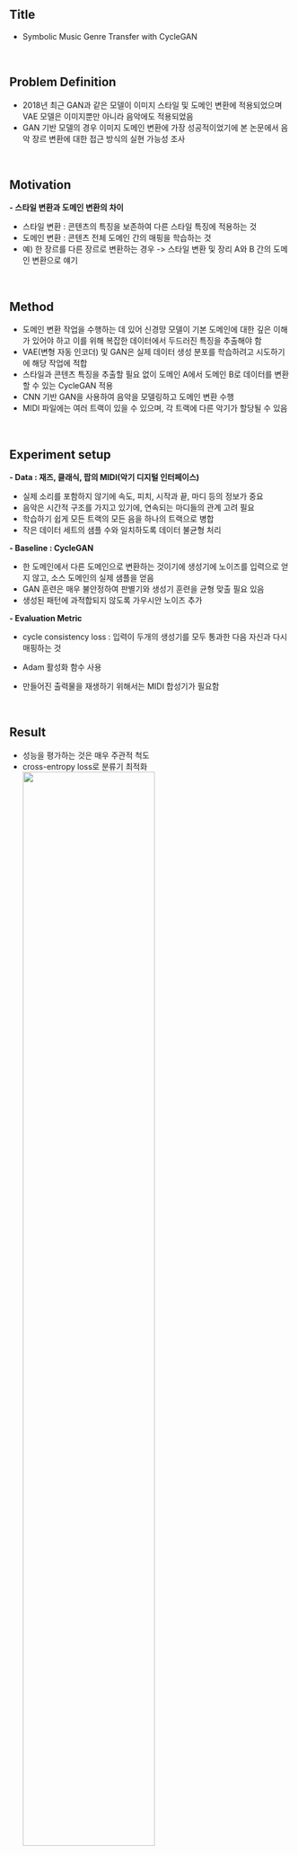 ## Title  
- Symbolic Music Genre Transfer with CycleGAN
  
<br/>

## Problem Definition  
- 2018년 최근 GAN과 같은 모델이 이미지 스타일 및 도메인 변환에 적용되었으며 VAE 모델은 이미지뿐만 아니라 음악에도 적용되었음  
- GAN 기반 모델의 경우 이미지 도메인 변환에 가장 성공적이었기에 본 논문에서 음악 장르 변환에 대한 접근 방식의 실현 가능성 조사  

<br/>

## Motivation  
**- 스타일 변환과 도메인 변환의 차이**  
 - 스타일 변환 : 콘텐츠의 특징을 보존하여 다른 스타일 특징에 적용하는 것  
 - 도메인 변환 : 콘텐츠 전체 도메인 간의 매핑을 학습하는 것  
 - 예) 한 장르를 다른 장르로 변환하는 경우 -> 스타일 변환 및 장리 A와 B 간의 도메인 변환으로 얘기  

<br/>

## Method  
- 도메인 변환 작업을 수행하는 데 있어 신경망 모델이 기본 도메인에 대한 깊은 이해가 있어야 하고 이를 위해 복잡한 데이터에서 두드러진 특징을 추출해야 함  
- VAE(변형 자동 인코더) 및 GAN은 실제 데이터 생성 분포를 학습하려고 시도하기에 해당 작업에 적합  
- 스타일과 콘텐츠 특징을 추출할 필요 없이 도메인 A에서 도메인 B로 데이터를 변환할 수 있는 CycleGAN 적용  
- CNN 기반 GAN을 사용하여 음악을 모델링하고 도메인 변환 수행  
- MIDI 파일에는 여러 트랙이 있을 수 있으며, 각 트랙에 다른 악기가 할당될 수 있음  

<br/>

## Experiment setup  
**- Data : 재즈, 클래식, 팝의 MIDI(악기 디지털 인터페이스)**  
 - 실제 소리를 포함하지 않기에 속도, 피치, 시작과 끝, 마디 등의 정보가 중요  
 - 음악은 시간적 구조를 가지고 있기에, 연속되는 마디들의 관계 고려 필요  
 - 학습하기 쉽게 모든 트랙의 모든 음을 하나의 트랙으로 병합  
 - 작은 데이터 세트의 샘플 수와 일치하도록 데이터 불균형 처리
 
**- Baseline : CycleGAN**  
 - 한 도메인에서 다른 도메인으로 변환하는 것이기에 생성기에 노이즈를 입력으로 얻지 않고, 소스 도메인의 실제 샘플을 얻음  
 - GAN 훈련은 매우 불안정하여 판별기와 생성기 훈련을 균형 맞출 필요 있음  
 - 생성된 패턴에 과적합되지 않도록 가우시안 노이즈 추가
  
**- Evaluation Metric**  
 - cycle consistency loss : 입력이 두개의 생성기를 모두 통과한 다음 자신과 다시 매핑하는 것  
 - Adam 활성화 함수 사용  

- 만들어진 출력물을 재생하기 위해서는 MIDI 합성기가 필요함  

<br/>

## Result  
- 성능을 평가하는 것은 매우 주관적 척도  
- cross-entropy loss로 분류기 최적화
  <img src = "https://github.com/Hyeji-Jo/Papers-related-to-the-Music-Style-Transfer/assets/61963922/5c6937d6-9bbc-48ed-ada5-fe32d4fcc6ad.png" width="70%" height="70%">
- 재즈와 클래식 사이는 88.89%, 클래식과 팝 사이는 84.66%이지만 재즈와 팝 사이의 분류기 성능은 현저히 낮음  
- 음정만을 고려할 때 두 장르가 유사하다는 것을 의미  
- 더 나은 사운드의 음악을 생성하기 위해 GAN 훈련이 개선되어야 함  
- 앞으로는 음악의 지속 시간과 속도뿐만 아니라 악기도 추가하면 장르 변환이 더 잘 될 것이라 생각  

<br/>

## Conclusion  
- 음악의 지속 시간, 속도, 악기와 같은 풍부한 특징을 통합하면 결과를 더욱 개성하고 장르 변환을 보다 설득력 있고 현실적으로 만들 수 있다 생각  

<br/>

## Author Information  
- Gino Brunner, Yuyi Wang, Roger Wattenhofer and Sumu Zhao  


